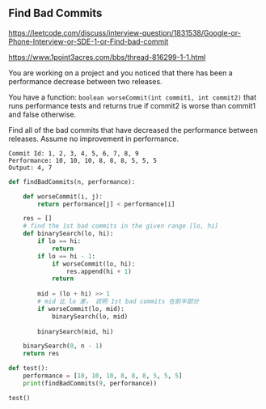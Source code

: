 ## Find Bad Commits
https://leetcode.com/discuss/interview-question/1831538/Google-or-Phone-Interview-or-SDE-1-or-Find-bad-commit

https://www.1point3acres.com/bbs/thread-816299-1-1.html

You are working on a project and you noticed that there has been a performance decrease between two releases. 

You have a function:
```boolean worseCommit(int commit1, int commit2)```
that runs performance tests and returns true if commit2 is worse than commit1 and false otherwise.

Find all of the bad commits that have decreased the performance between releases. Assume no improvement in performance.

```
Commit Id: 1, 2, 3, 4, 5, 6, 7, 8, 9
Performance: 10, 10, 10, 8, 8, 8, 5, 5, 5
Output: 4, 7
```

```py
def findBadCommits(n, performance):

    def worseCommit(i, j):
        return performance[j] < performance[i]

    res = []
    # find the 1st bad commits in the given range [lo, hi]
    def binarySearch(lo, hi):
        if lo == hi:
            return
        if lo == hi - 1:
            if worseCommit(lo, hi):
                res.append(hi + 1)
            return
        
        mid = (lo + hi) >> 1
        # mid 比 lo 差， 说明 1st bad commits 在前半部分
        if worseCommit(lo, mid):
            binarySearch(lo, mid)
        
        binarySearch(mid, hi)

    binarySearch(0, n - 1)
    return res

def test():
    performance = [10, 10, 10, 8, 8, 8, 5, 5, 5]
    print(findBadCommits(9, performance))

test()
```
